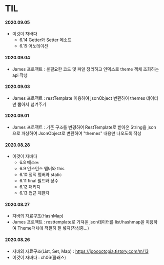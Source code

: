 # TIL

#### 2020.09.05

- 이것이 자바다
  - 6.14 Getter와 Setter 메소드
  - 6.15 어노테이션

#### 2020.09.04

- James 프로젝트 : 불필요한 코드 및 파일 정리하고 인덱스로 theme 객체 조회하는 api 작성



#### 2020.09.03

- James 프로젝트 : restTemplate 이용하여 jsonObject 변환하여 themes 데이터만 뽑아서 넘겨주기



#### 2020.09.01

- James 프로젝트 : 기존 구조를 변경하여 RestTemplate로 받아온 String을 json으로 파싱하여 JsonObject로 변환하여 "themes" 내용만 나오도록 작성



#### 2020.08.28

- 이것이 자바다
  - 6.8 메소드
  - 6.9 인스턴스 맴버와 this
  - 6.10 정적 맴버와 static
  - 6.11 final 필드와 상수
  - 6.12 패키지
  - 6.13 접근 제한자

#### 2020.08.27

- 자바의 자료구조(HashMap)
- James 프로젝트 : resttemplate로 가져온 json데이터를 list/hashmap을 이용하여 Theme객체에 적절히 잘 넣지(작성중...)



#### 2020.08.26

- 자바의 자료구조(List, Set, Map) : https://joooootopia.tistory.com/m/13
- 이것이 자바다 : ch06(클래스)
